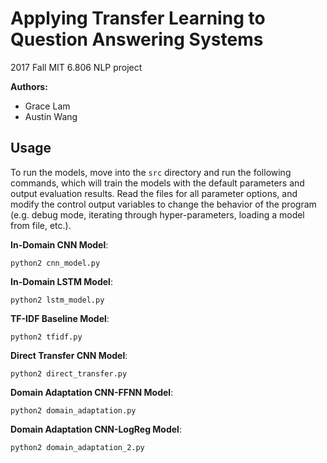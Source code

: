 # Applying Transfer Learning to Question Answering Systems
2017 Fall MIT 6.806 NLP project

**Authors:**
- Grace Lam
- Austin Wang

## Usage

To run the models, move into the `src` directory and run the following commands, which will train the models with the default parameters and output evaluation results. Read the files for all parameter options, and modify the control output variables to change the behavior of the program (e.g. debug mode, iterating through hyper-parameters, loading a model from file, etc.).

**In-Domain CNN Model**:

`python2 cnn_model.py`

**In-Domain LSTM Model**:

`python2 lstm_model.py`

**TF-IDF Baseline Model**:

`python2 tfidf.py`

**Direct Transfer CNN Model**:

`python2 direct_transfer.py`

**Domain Adaptation CNN-FFNN Model**:

`python2 domain_adaptation.py`

**Domain Adaptation CNN-LogReg Model**:

`python2 domain_adaptation_2.py`
